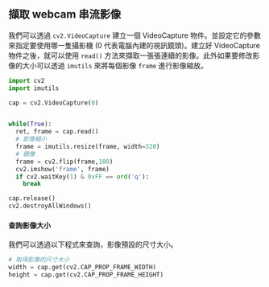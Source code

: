 
## 擷取 webcam 串流影像
我們可以透過 `cv2.VideoCapture` 建立一個 VideoCapture 物件。並設定它的參數來指定要使用哪一隻攝影機 (0 代表電腦內建的視訊鏡頭)。建立好 VideoCapture 物件之後，就可以使用 `read()` 方法來擷取一張張連續的影像。此外如果要修改影像的大小可以透過  `imutils` 來將每個影像 `frame` 進行影像縮放。

```py
import cv2
import imutils

cap = cv2.VideoCapture(0)


while(True):
  ret, frame = cap.read()
  # 影像縮小
  frame = imutils.resize(frame, width=320)
  # 鏡像
  frame = cv2.flip(frame,180)
  cv2.imshow('frame', frame)
  if cv2.waitKey(1) & 0xFF == ord('q'):
    break

cap.release()
cv2.destroyAllWindows()
```

#### 查詢影像大小
我們可以透過以下程式來查詢，影像預設的尺寸大小。

```py
# 取得影像的尺寸大小
width = cap.get(cv2.CAP_PROP_FRAME_WIDTH)
height = cap.get(cv2.CAP_PROP_FRAME_HEIGHT)
```